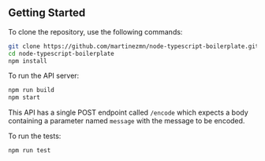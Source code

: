 ## Getting Started

To clone the repository, use the following commands:

```sh
git clone https://github.com/martinezmn/node-typescript-boilerplate.git
cd node-typescript-boilerplate
npm install
```

To run the API server:

```sh
npm run build
npm start
```

This API has a single POST endpoint called `/encode` which expects a body containing a parameter named `message` with the message to be encoded.

To run the tests:

```sh
npm run test
```
